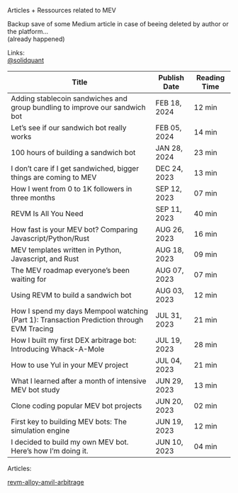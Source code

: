 Articles + Ressources related to MEV

Backup save of some Medium article in case of beeing deleted by author or the platform...
<br>(already happened)

Links:
<br>[@solidquant](https://medium.com/@solidquant)

| Title                                                                                     | Publish Date | Reading Time | 
| ----------------------------------------------------------------------------------------- | ------------ | ------------ |
| Adding stablecoin sandwiches and group bundling to improve our sandwich bot               | FEB 18, 2024 | 12 min       |
| Let’s see if our sandwich bot really works                                                | FEB 05, 2024 | 14 min       |  
| 100 hours of building a sandwich bot                                                      | JAN 28, 2024 | 23 min       |
| I don’t care if I get sandwiched, bigger things are coming to MEV                         | DEC 24, 2023 | 13 min       |
| How I went from 0 to 1K followers in three months                                         | SEP 12, 2023 | 07 min       |
| REVM Is All You Need                                                                      | SEP 11, 2023 | 40 min       |
| How fast is your MEV bot? Comparing Javascript/Python/Rust                                | AUG 26, 2023 | 16 min       |
| MEV templates written in Python, Javascript, and Rust                                     | AUG 18, 2023 | 09 min       |
| The MEV roadmap everyone’s been waiting for                                               | AUG 07, 2023 | 07 min       |
| Using REVM to build a sandwich bot                                                        | AUG 03, 2023 | 12 min       |
| How I spend my days Mempool watching (Part 1): Transaction Prediction through EVM Tracing | JUL 31, 2023 | 21 min       |
| How I built my first DEX arbitrage bot: Introducing Whack-A-Mole                          | JUL 19, 2023 | 28 min       |
| How to use Yul in your MEV project                                                        | JUL 04, 2023 | 21 min       |
| What I learned after a month of intensive MEV bot study                                   | JUN 29, 2023 | 13 min       |
| Clone coding popular MEV bot projects                                                     | JUN 20, 2023 | 02 min       |
| First key to building MEV bots: The simulation engine                                     | JUN 19, 2023 | 12 min       |
| I decided to build my own MEV bot. Here’s how I’m doing it.                               | JUN 10, 2023 | 04 min       |

Articles:

[revm-alloy-anvil-arbitrage](https://pawelurbanek.com/revm-alloy-anvil-arbitrage)
